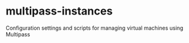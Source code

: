 # multipass-instances
Configuration settings and scripts for managing virtual machines using Multipass
